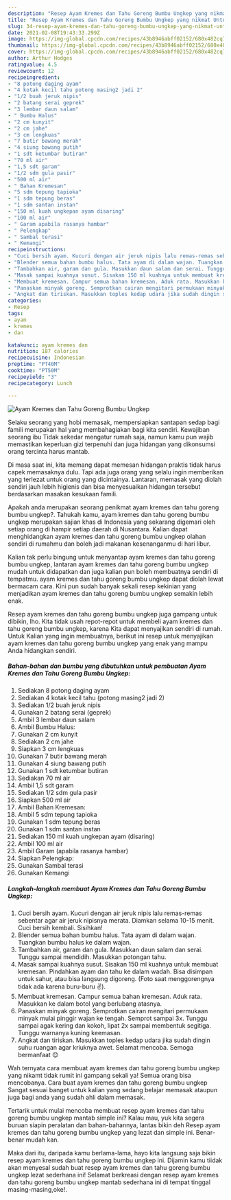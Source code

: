 ```yaml
---
description: "Resep Ayam Kremes dan Tahu Goreng Bumbu Ungkep yang nikmat Untuk Jualan"
title: "Resep Ayam Kremes dan Tahu Goreng Bumbu Ungkep yang nikmat Untuk Jualan"
slug: 34-resep-ayam-kremes-dan-tahu-goreng-bumbu-ungkep-yang-nikmat-untuk-jualan
date: 2021-02-08T19:43:33.299Z
image: https://img-global.cpcdn.com/recipes/43b8946abff02152/680x482cq70/ayam-kremes-dan-tahu-goreng-bumbu-ungkep-foto-resep-utama.jpg
thumbnail: https://img-global.cpcdn.com/recipes/43b8946abff02152/680x482cq70/ayam-kremes-dan-tahu-goreng-bumbu-ungkep-foto-resep-utama.jpg
cover: https://img-global.cpcdn.com/recipes/43b8946abff02152/680x482cq70/ayam-kremes-dan-tahu-goreng-bumbu-ungkep-foto-resep-utama.jpg
author: Arthur Hodges
ratingvalue: 4.5
reviewcount: 12
recipeingredient:
- "8 potong daging ayam"
- "4 kotak kecil tahu potong masing2 jadi 2"
- "1/2 buah jeruk nipis"
- "2 batang serai geprek"
- "3 lembar daun salam"
- " Bumbu Halus"
- "2 cm kunyit"
- "2 cm jahe"
- "3 cm lengkuas"
- "7 butir bawang merah"
- "4 siung bawang putih"
- "1 sdt ketumbar butiran"
- "70 ml air"
- "1,5 sdt garam"
- "1/2 sdm gula pasir"
- "500 ml air"
- " Bahan Kremesan"
- "5 sdm tepung tapioka"
- "1 sdm tepung beras"
- "1 sdm santan instan"
- "150 ml kuah ungkepan ayam disaring"
- "100 ml air"
- " Garam apabila rasanya hambar"
- " Pelengkap"
- " Sambal terasi"
- " Kemangi"
recipeinstructions:
- "Cuci bersih ayam. Kucuri dengan air jeruk nipis lalu remas-remas sebentar agar air jeruk nipisnya merata. Diamkan selama 10-15 menit. Cuci bersih kembali. Sisihkan!"
- "Blender semua bahan bumbu halus. Tata ayam di dalam wajan. Tuangkan bumbu halus ke dalam wajan."
- "Tambahkan air, garam dan gula. Masukkan daun salam dan serai. Tunggu sampai mendidih. Masukkan potongan tahu."
- "Masak sampai kuahnya susut. Sisakan 150 ml kuahnya untuk membuat kremesan. Pindahkan ayam dan tahu ke dalam wadah. Bisa disimpan untuk sahur, atau bisa langsung digoreng. (Foto saat menggorengnya tidak ada karena buru-buru ✌)."
- "Membuat kremesan. Campur semua bahan kremesan. Aduk rata. Masukkan ke dalam botol yang berlubang atasnya."
- "Panaskan minyak goreng. Semprotkan cairan mengitari permukaan minyak mulai pinggir wajan ke tengah. Semprot sampai 3x. Tunggu sampai agak kering dan kokoh, lipat 2x sampai membentuk segitiga. Tunggu warnanya kuning keemasan."
- "Angkat dan tiriskan. Masukkan toples kedap udara jika sudah dingin suhu ruangan agar kriuknya awet. Selamat mencoba. Semoga bermanfaat 😊"
categories:
- Resep
tags:
- ayam
- kremes
- dan

katakunci: ayam kremes dan 
nutrition: 187 calories
recipecuisine: Indonesian
preptime: "PT40M"
cooktime: "PT50M"
recipeyield: "3"
recipecategory: Lunch

---
```



![Ayam Kremes dan Tahu Goreng Bumbu Ungkep](https://img-global.cpcdn.com/recipes/43b8946abff02152/680x482cq70/ayam-kremes-dan-tahu-goreng-bumbu-ungkep-foto-resep-utama.jpg)

Selaku seorang yang hobi memasak, mempersiapkan santapan sedap bagi famili merupakan hal yang membahagiakan bagi kita sendiri. Kewajiban seorang ibu Tidak sekedar mengatur rumah saja, namun kamu pun wajib memastikan keperluan gizi terpenuhi dan juga hidangan yang dikonsumsi orang tercinta harus mantab.

Di masa  saat ini, kita memang dapat memesan hidangan praktis tidak harus capek memasaknya dulu. Tapi ada juga orang yang selalu ingin memberikan yang terlezat untuk orang yang dicintainya. Lantaran, memasak yang diolah sendiri jauh lebih higienis dan bisa menyesuaikan hidangan tersebut berdasarkan masakan kesukaan famili. 



Apakah anda merupakan seorang penikmat ayam kremes dan tahu goreng bumbu ungkep?. Tahukah kamu, ayam kremes dan tahu goreng bumbu ungkep merupakan sajian khas di Indonesia yang sekarang digemari oleh setiap orang di hampir setiap daerah di Nusantara. Kalian dapat menghidangkan ayam kremes dan tahu goreng bumbu ungkep olahan sendiri di rumahmu dan boleh jadi makanan kesenanganmu di hari libur.

Kalian tak perlu bingung untuk menyantap ayam kremes dan tahu goreng bumbu ungkep, lantaran ayam kremes dan tahu goreng bumbu ungkep mudah untuk didapatkan dan juga kalian pun boleh membuatnya sendiri di tempatmu. ayam kremes dan tahu goreng bumbu ungkep dapat diolah lewat bermacam cara. Kini pun sudah banyak sekali resep kekinian yang menjadikan ayam kremes dan tahu goreng bumbu ungkep semakin lebih enak.

Resep ayam kremes dan tahu goreng bumbu ungkep juga gampang untuk dibikin, lho. Kita tidak usah repot-repot untuk membeli ayam kremes dan tahu goreng bumbu ungkep, karena Kita dapat menyajikan sendiri di rumah. Untuk Kalian yang ingin membuatnya, berikut ini resep untuk menyajikan ayam kremes dan tahu goreng bumbu ungkep yang enak yang mampu Anda hidangkan sendiri.

<!--inarticleads1-->

##### Bahan-bahan dan bumbu yang dibutuhkan untuk pembuatan Ayam Kremes dan Tahu Goreng Bumbu Ungkep:

1. Sediakan 8 potong daging ayam
1. Sediakan 4 kotak kecil tahu (potong masing2 jadi 2)
1. Sediakan 1/2 buah jeruk nipis
1. Gunakan 2 batang serai (geprek)
1. Ambil 3 lembar daun salam
1. Ambil  Bumbu Halus:
1. Gunakan 2 cm kunyit
1. Sediakan 2 cm jahe
1. Siapkan 3 cm lengkuas
1. Gunakan 7 butir bawang merah
1. Gunakan 4 siung bawang putih
1. Gunakan 1 sdt ketumbar butiran
1. Sediakan 70 ml air
1. Ambil 1,5 sdt garam
1. Sediakan 1/2 sdm gula pasir
1. Siapkan 500 ml air
1. Ambil  Bahan Kremesan:
1. Ambil 5 sdm tepung tapioka
1. Gunakan 1 sdm tepung beras
1. Gunakan 1 sdm santan instan
1. Sediakan 150 ml kuah ungkepan ayam (disaring)
1. Ambil 100 ml air
1. Ambil  Garam (apabila rasanya hambar)
1. Siapkan  Pelengkap:
1. Gunakan  Sambal terasi
1. Gunakan  Kemangi




<!--inarticleads2-->

##### Langkah-langkah membuat Ayam Kremes dan Tahu Goreng Bumbu Ungkep:

1. Cuci bersih ayam. Kucuri dengan air jeruk nipis lalu remas-remas sebentar agar air jeruk nipisnya merata. Diamkan selama 10-15 menit. Cuci bersih kembali. Sisihkan!
1. Blender semua bahan bumbu halus. Tata ayam di dalam wajan. Tuangkan bumbu halus ke dalam wajan.
1. Tambahkan air, garam dan gula. Masukkan daun salam dan serai. Tunggu sampai mendidih. Masukkan potongan tahu.
1. Masak sampai kuahnya susut. Sisakan 150 ml kuahnya untuk membuat kremesan. Pindahkan ayam dan tahu ke dalam wadah. Bisa disimpan untuk sahur, atau bisa langsung digoreng. (Foto saat menggorengnya tidak ada karena buru-buru ✌).
1. Membuat kremesan. Campur semua bahan kremesan. Aduk rata. Masukkan ke dalam botol yang berlubang atasnya.
1. Panaskan minyak goreng. Semprotkan cairan mengitari permukaan minyak mulai pinggir wajan ke tengah. Semprot sampai 3x. Tunggu sampai agak kering dan kokoh, lipat 2x sampai membentuk segitiga. Tunggu warnanya kuning keemasan.
1. Angkat dan tiriskan. Masukkan toples kedap udara jika sudah dingin suhu ruangan agar kriuknya awet. Selamat mencoba. Semoga bermanfaat 😊




Wah ternyata cara membuat ayam kremes dan tahu goreng bumbu ungkep yang nikamt tidak rumit ini gampang sekali ya! Semua orang bisa mencobanya. Cara buat ayam kremes dan tahu goreng bumbu ungkep Sangat sesuai banget untuk kalian yang sedang belajar memasak ataupun juga bagi anda yang sudah ahli dalam memasak.

Tertarik untuk mulai mencoba membuat resep ayam kremes dan tahu goreng bumbu ungkep mantab simple ini? Kalau mau, yuk kita segera buruan siapin peralatan dan bahan-bahannya, lantas bikin deh Resep ayam kremes dan tahu goreng bumbu ungkep yang lezat dan simple ini. Benar-benar mudah kan. 

Maka dari itu, daripada kamu berlama-lama, hayo kita langsung saja bikin resep ayam kremes dan tahu goreng bumbu ungkep ini. Dijamin kamu tiidak akan menyesal sudah buat resep ayam kremes dan tahu goreng bumbu ungkep lezat sederhana ini! Selamat berkreasi dengan resep ayam kremes dan tahu goreng bumbu ungkep mantab sederhana ini di tempat tinggal masing-masing,oke!.

